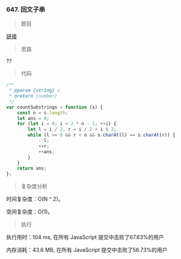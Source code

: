 ### 647. 回文子串

> 题目

[链接](https://leetcode-cn.com/problems/palindromic-substrings/)

> 思路

??

> 代码

```js
/**
 * @param {string} s
 * @return {number}
 */
var countSubstrings = function (s) {
    const n = s.length;
    let ans = 0;
    for (let i = 0; i < 2 * n - 1; ++i) {
        let l = i / 2, r = i / 2 + i % 2;
        while (l >= 0 && r < n && s.charAt(l) == s.charAt(r)) {
            --l;
            ++r;
            ++ans;
        }
    }
    return ans;
};

```

> 复杂度分析

时间复杂度：O(N ^ 2)。

空间复杂度：O(1)。

> 执行

执行用时：104 ms, 在所有 JavaScript 提交中击败了67.63%的用户

内存消耗：43.6 MB, 在所有 JavaScript 提交中击败了56.73%的用户
